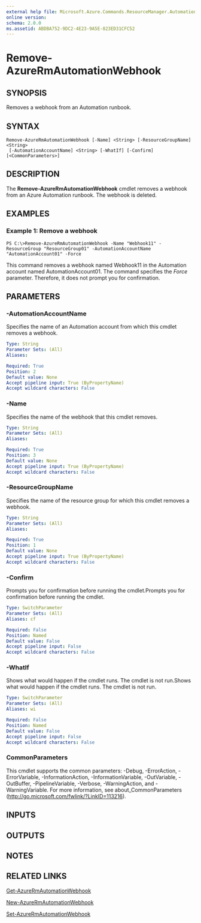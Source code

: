 ```yaml
---
external help file: Microsoft.Azure.Commands.ResourceManager.Automation.dll-Help.xml
online version: 
schema: 2.0.0
ms.assetid: ABDBA752-9DC2-4E23-9A5E-823ED31CFC52
---
```


# Remove-AzureRmAutomationWebhook

## SYNOPSIS
Removes a webhook from an Automation runbook.

## SYNTAX

```
Remove-AzureRmAutomationWebhook [-Name] <String> [-ResourceGroupName] <String>
 [-AutomationAccountName] <String> [-WhatIf] [-Confirm] [<CommonParameters>]
```

## DESCRIPTION
The **Remove-AzureRmAutomationWebhook** cmdlet removes a webhook from an Azure Automation runbook.
The webhook is deleted.

## EXAMPLES

### Example 1: Remove a webhook
```
PS C:\>Remove-AzureRmAutomationWebhook -Name "Webhook11" -ResourceGroup "ResourceGroup01" -AutomationAccountName "AutomationAccount01" -Force
```

This command removes a webhook named Webhook11 in the Automation account named AutomationAccount01.
The command specifies the *Force* parameter.
Therefore, it does not prompt you for confirmation.

## PARAMETERS

### -AutomationAccountName
Specifies the name of an Automation account from which this cmdlet removes a webhook.

```yaml
Type: String
Parameter Sets: (All)
Aliases: 

Required: True
Position: 2
Default value: None
Accept pipeline input: True (ByPropertyName)
Accept wildcard characters: False
```

### -Name
Specifies the name of the webhook that this cmdlet removes.

```yaml
Type: String
Parameter Sets: (All)
Aliases: 

Required: True
Position: 3
Default value: None
Accept pipeline input: True (ByPropertyName)
Accept wildcard characters: False
```

### -ResourceGroupName
Specifies the name of the resource group for which this cmdlet removes a webhook.

```yaml
Type: String
Parameter Sets: (All)
Aliases: 

Required: True
Position: 1
Default value: None
Accept pipeline input: True (ByPropertyName)
Accept wildcard characters: False
```

### -Confirm
Prompts you for confirmation before running the cmdlet.Prompts you for confirmation before running the cmdlet.

```yaml
Type: SwitchParameter
Parameter Sets: (All)
Aliases: cf

Required: False
Position: Named
Default value: False
Accept pipeline input: False
Accept wildcard characters: False
```

### -WhatIf
Shows what would happen if the cmdlet runs.
The cmdlet is not run.Shows what would happen if the cmdlet runs.
The cmdlet is not run.

```yaml
Type: SwitchParameter
Parameter Sets: (All)
Aliases: wi

Required: False
Position: Named
Default value: False
Accept pipeline input: False
Accept wildcard characters: False
```

### CommonParameters
This cmdlet supports the common parameters: -Debug, -ErrorAction, -ErrorVariable, -InformationAction, -InformationVariable, -OutVariable, -OutBuffer, -PipelineVariable, -Verbose, -WarningAction, and -WarningVariable. For more information, see about_CommonParameters (http://go.microsoft.com/fwlink/?LinkID=113216).

## INPUTS

## OUTPUTS

## NOTES

## RELATED LINKS

[Get-AzureRmAutomationWebhook](./Get-AzureRMAutomationWebhook.md)

[New-AzureRmAutomationWebhook](./New-AzureRMAutomationWebhook.md)

[Set-AzureRmAutomationWebhook](./Set-AzureRMAutomationWebhook.md)


